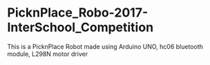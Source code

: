 # PicknPlace_Robo-2017-InterSchool_Competition
This is a PicknPlace Robot made using Arduino UNO, hc06 bluetooth module, L298N motor driver
